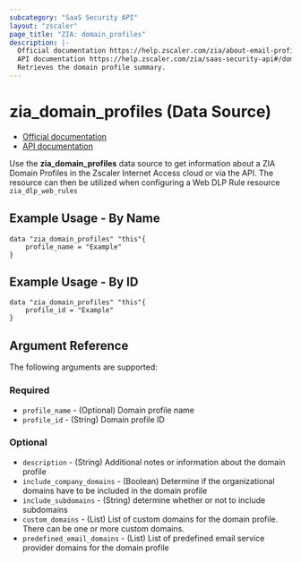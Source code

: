 ```yaml
---
subcategory: "SaaS Security API"
layout: "zscaler"
page_title: "ZIA: domain_profiles"
description: |-
  Official documentation https://help.zscaler.com/zia/about-email-profiles
  API documentation https://help.zscaler.com/zia/saas-security-api#/domainProfiles/lite-get
  Retrieves the domain profile summary.
---
```


# zia_domain_profiles (Data Source)

* [Official documentation](https://help.zscaler.com/zia/about-email-profiles)
* [API documentation](https://help.zscaler.com/zia/saas-security-api#/domainProfiles/lite-get)

Use the **zia_domain_profiles** data source to get information about a ZIA Domain Profiles in the Zscaler Internet Access cloud or via the API. The resource can then be utilized when configuring a Web DLP Rule resource `zia_dlp_web_rules`

## Example Usage - By Name

```hcl
data "zia_domain_profiles" "this"{
    profile_name = "Example"
}
```

## Example Usage - By ID

```hcl
data "zia_domain_profiles" "this"{
    profile_id = "Example"
}
```

## Argument Reference

The following arguments are supported:

### Required

* `profile_name` - (Optional) Domain profile name
* `profile_id` - (String) Domain profile ID

### Optional

* `description` - (String) Additional notes or information about the domain profile
* `include_company_domains` - (Boolean) Determine if the organizational domains have to be included in the domain profile
* `include_subdomains` - (String) determine whether or not to include subdomains
* `custom_domains` - (List) List of custom domains for the domain profile. There can be one or more custom domains.
* `predefined_email_domains` - (List) List of predefined email service provider domains for the domain profile
